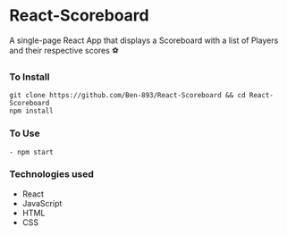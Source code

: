 # React-Scoreboard
A single-page React App that displays a Scoreboard with a list of Players and their respective scores ⚽

### To Install
```
git clone https://github.com/Ben-893/React-Scoreboard && cd React-Scoreboard
npm install
```

### To Use
```
- npm start
```

### Technologies used
- React
- JavaScript 
- HTML
- CSS
